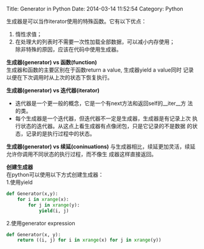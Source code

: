Title: Generator in Python
Date: 2014-03-14 11:52:54
Category: Python

生成器是可以当作iterator使用的特殊函数。它有以下优点：   
1. 惰性求值；   
2. 在处理大的列表时不需要一次性加载全部数据，可以减小内存使用；   
除非特殊的原因，应该在代码中使用生成器。

**生成器(generator) vs 函数(function)**   
生成器和函数的主要区别在于函数return a value, 生成器yield a value同时
记录以便在下次调用时从上次的状态下恢复执行。

**生成器(generator) vs 迭代器(iterator)**   
 * 迭代器是一个更一般的概念，它是一个有next方法和返回self的\_\_iter\_\_方
法的类。   
 * 每个生成器是一个迭代器，但迭代器不一定是生成器，生成器是有记录上次
 执行状态的迭代器。从这点上看生成器有点像闭包，只是它记录的不是数据
 的状态，记录的是执行过程中的状态。

**生成器(generator) vs 续延(coninuations)**
与生成器相比，续延更加灵活，续延允许你调用不同状态的执行过程，而不像生
成器这样直接返回。

**创建生成器**   
在python可以使用以下方式创建生成器：   
1.使用yield

``` python
def Generator(x,y):
    for i in xrange(x):
        for j in xrange(y):
            yield(i, j)
```
2.使用generator expression

``` python
def Generator(x, y):
    return ((i, j) for i in xrange(x) for j in xrange(y))
```